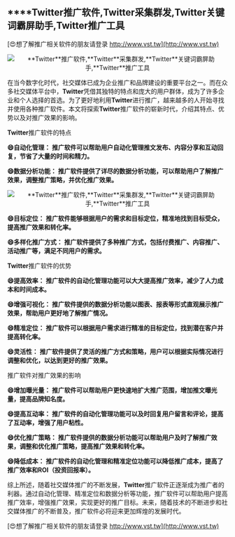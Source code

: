 ## ****Twitter**推广软件,**Twitter**采集群发,**Twitter**关键词霸屏助手,**Twitter**推广工具**

[😍想了解推广相关软件的朋友请登录 http://www.vst.tw](http://www.vst.tw)

 <center><img src="https://vst.tw/MP4/tuiguang/png/4.png" alt="**Twitter**推广软件,**Twitter**采集群发,**Twitter**关键词霸屏助手,**Twitter**推广工具"></center>

在当今数字化时代，社交媒体已成为企业推广和品牌建设的重要平台之一。而在众多社交媒体平台中，**Twitter**凭借其独特的特点和庞大的用户群体，成为了许多企业和个人选择的首选。为了更好地利用**Twitter**进行推广，越来越多的人开始寻找并使用各种推广软件。本文将探索**Twitter**推广软件的崭新时代，介绍其特点、优势以及对推广效果的影响。

**Twitter**推广软件的特点

**😄自动化管理： 推广软件可以帮助用户自动化管理推文发布、内容分享和互动回复，节省了大量的时间和精力。**

**😄数据分析功能： 推广软件提供了详尽的数据分析功能，可以帮助用户了解推广效果，调整推广策略，并优化推广效果。**

 <center><img src="https://vst.tw/MP4/tuiguang/png/0.png" alt="**Twitter**推广软件,**Twitter**采集群发,**Twitter**关键词霸屏助手,**Twitter**推广工具"></center>

**😄目标定位： 推广软件能够根据用户的需求和目标定位，精准地找到目标受众，提高推广效果和转化率。**

**😄多样化推广方式： 推广软件提供了多种推广方式，包括付费推广、内容推广、活动推广等，满足不同用户的需求。**

**Twitter**推广软件的优势

**😄提高效率： 推广软件的自动化管理功能可以大大提高推广效率，减少了人力成本和时间成本。**

**😄增强可视化： 推广软件提供的数据分析功能以图表、报表等形式直观展示推广效果，帮助用户更好地了解推广情况。**

**😄精准定位： 推广软件可以根据用户需求进行精准的目标定位，找到潜在客户并提高转化率。**

**😄灵活性： 推广软件提供了灵活的推广方式和策略，用户可以根据实际情况进行调整和优化，以达到更好的推广效果。**

推广软件对推广效果的影响

**😄增加曝光量： 推广软件可以帮助用户更快速地扩大推广范围，增加推文曝光量，提高品牌知名度。**

**😄提高互动率： 推广软件的自动化管理功能可以及时回复用户留言和评论，提高了互动率，增强了用户粘性。**

**😄优化推广策略： 推广软件提供的数据分析功能可以帮助用户及时了解推广效果，调整和优化推广策略，提高推广效果和转化率。**

**😄降低成本： 推广软件的自动化管理和精准定位功能可以降低推广成本，提高了推广效率和ROI（投资回报率）。**

综上所述，随着社交媒体推广的不断发展，**Twitter**推广软件正逐渐成为推广者的利器。通过自动化管理、精准定位和数据分析等功能，推广软件可以帮助用户提高推广效率，增强推广效果，实现更好的推广目标。未来，随着技术的不断进步和社交媒体推广的不断普及，推广软件必将迎来更加辉煌的发展时代。

[😍想了解推广相关软件的朋友请登录 http://www.vst.tw](http://www.vst.tw)



